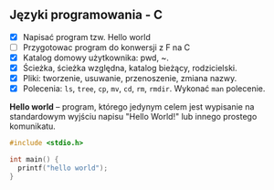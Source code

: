 ## Języki programowania - C

* [x] Napisać program tzw. Hello world
* [ ] Przygotowac program do konwersji z F na C
* [x] Katalog domowy użytkownika: pwd, ~. 
* [x] Ścieżka, ścieżka względna, katalog bieżący, rodzicielski.
* [x] Pliki: tworzenie, usuwanie, przenoszenie, zmiana nazwy. 
* [x] Polecenia: `ls`, `tree`, `cp`, `mv`, `cd`, `rm`, `rmdir`. Wykonać `man` polecenie. 

**Hello world** – program, którego jedynym celem jest wypisanie na standardowym wyjściu napisu "Hello World!" lub innego prostego komunikatu.

```c
#include <stdio.h>

int main() {
  printf("hello world");
}
```
